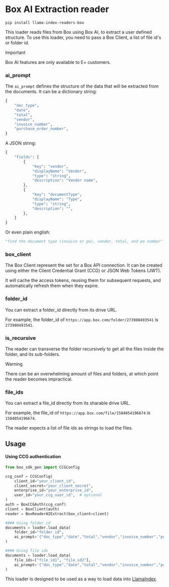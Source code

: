 # Box AI Extraction reader

`pip install llama-index-readers-box`

This loader reads files from Box using Box AI, to extract a user defined structure.
To use this loader, you need to pass a Box Client, a list of file id's or folder id.

> [!IMPORTANT]
> Box AI features are only available to E+ customers.

### ai_prompt

The `ai_prompt` defines the structure of the data that will be extracted from the documents.
It can be a dictionary string:

```python
{
    "doc_type",
    "date",
    "total",
    "vendor",
    "invoice_number",
    "purchase_order_number",
}
```

A JSON string:

```python
{
    "fields": [
        {
            "key": "vendor",
            "displayName": "Vendor",
            "type": "string",
            "description": "Vendor name",
        },
        {
            "key": "documentType",
            "displayName": "Type",
            "type": "string",
            "description": "",
        },
    ]
}
```

Or even plain english:

```python
"find the document type (invoice or po), vendor, total, and po number"
```

### box_client

The Box Client represent the set for a Box API connection. It can be created using either the Client Credential Grant (CCG) or JSON Web Tokens (JWT).

It will cache the access tokens, reusing them for subsequent requests, and automatically refresh them when they expire.

### folder_id

You can extract a folder_id directly from its drive URL.

For example, the folder_id of `https://app.box.com/folder/273980493541` is `273980493541`.

### is_recursive

The reader can transverse the folder recursively to get all the files inside the folder, and its sub-folders.

> [!WARNING]
> There can be an overwhelming amount of files and folders, at which point the reader becomes impractical.

### file_ids

You can extract a file_id directly from its sharable drive URL.

For example, the file_id of `https://app.box.com/file/1584054196674` is `1584054196674`.

The reader expects a list of file ids as strings to load the files.

<!---
### query_string

You can also filter the files by the query string e.g.: `query_string="name contains 'test'"`
It gives more flexibility to filter the documents. More info: https://developers.google.com/drive/api/v3/search-files
--->

## Usage

#### Using CCG authentication

```python
from box_sdk_gen import CCGConfig

ccg_conf = CCGConfig(
    client_id="your_client_id",
    client_secret="your_client_secret",
    enterprise_id="your_enterprise_id",
    user_id="your_ccg_user_id",  # optional
)
auth = BoxCCGAuth(ccg_conf)
client = BoxClient(auth)
reader = BoxReaderAIExtract(box_client=client)

#### Using folder id
documents = loader.load_data(
    folder_id="folder_id",
    ai_prompt='{"doc_type","date","total","vendor","invoice_number","purchase_order_number"}',
)

#### Using file ids
documents = loader.load_data(
    file_ids=["file_id1", "file_id2"],
    ai_prompt='{"doc_type","date","total","vendor","invoice_number","purchase_order_number"}',
)
```

This loader is designed to be used as a way to load data into [LlamaIndex](https://github.com/run-llama/llama_index/tree/main/llama_index).
